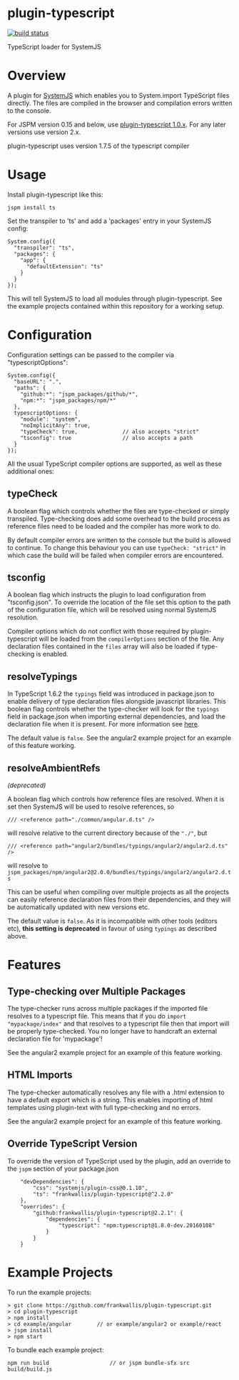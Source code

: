 plugin-typescript
============================
[![build status](https://secure.travis-ci.org/frankwallis/plugin-typescript.png?branch=master)](http://travis-ci.org/frankwallis/plugin-typescript)

TypeScript loader for SystemJS

# Overview #

A plugin for [SystemJS](https://github.com/systemjs/systemjs) which enables you to System.import TypeScript files directly. The files are compiled in the browser and compilation errors written to the console.

For JSPM version 0.15 and below, use [plugin-typescript 1.0.x](https://github.com/frankwallis/plugin-typescript/tree/1.0). For any later versions use version 2.x.

plugin-typescript uses version 1.7.5 of the typescript compiler

# Usage #

Install plugin-typescript like this:

```
jspm install ts
```

Set the transpiler to 'ts' and add a 'packages' entry in your SystemJS config:

```
System.config({
  "transpiler": "ts",
  "packages": {
    "app": {
      "defaultExtension": "ts"
    }
  }
});
```

This will tell SystemJS to load all modules through plugin-typescript.
See the example projects contained within this repository for a working setup.

# Configuration #

Configuration settings can be passed to the compiler via "typescriptOptions":

```
System.config({
  "baseURL": ".",
  "paths": {
    "github:*": "jspm_packages/github/*",
    "npm:*": "jspm_packages/npm/*"
  },
  typescriptOptions: {
    "module": "system",
    "noImplicitAny": true,
    "typeCheck": true,				// also accepts "strict"
    "tsconfig": true				// also accepts a path
  }
});
```

All the usual TypeScript compiler options are supported, as well as these additional ones:

## typeCheck ##

A boolean flag which controls whether the files are type-checked or simply transpiled. Type-checking does add some overhead to the build process as reference files need to be loaded and the compiler has more work to do. 

By default compiler errors are written to the console but the build is allowed to continue. To change this behaviour you can use ```typeCheck: "strict"``` in which case the build will be failed when compiler errors are encountered.

## tsconfig ##

A boolean flag which instructs the plugin to load configuration from "tsconfig.json". To override the location of the file set this option to the path of the configuration file, which will be resolved using normal SystemJS resolution.

Compiler options which do not conflict with those required by plugin-typescript will be loaded from the ```compilerOptions``` section of the file. Any declaration files contained in the ```files``` array will also be loaded if type-checking is enabled.

## resolveTypings ##

In TypeScript 1.6.2 the ```typings``` field was introduced in package.json to enable delivery of type declaration files alongside javascript libraries. This boolean flag controls whether the type-checker will look for the ```typings``` field in package.json when importing external dependencies, and load the declaration file when it is present. For more information see [here](https://github.com/Microsoft/TypeScript/wiki/Typings-for-npm-packages).

The default value is ```false```. See the angular2 example project for an example of this feature working.

## resolveAmbientRefs 
*(deprecated)*

A boolean flag which controls how reference files are resolved. When it is set then SystemJS will be used to resolve references, so

```
/// <reference path="./common/angular.d.ts" />
```
will resolve relative to the current directory because of the ```"./"```, but
```
/// <reference path="angular2/bundles/typings/angular2/angular2.d.ts" />
```
will resolve to ```jspm_packages/npm/angular2@2.0.0/bundles/typings/angular2/angular2.d.ts```

This can be useful when compiling over multiple projects as all the projects can easily reference declaration files from their dependencies, and they will be automatically updated with new versions etc.  

The default value is ```false```. As it is incompatible with other tools (editors etc), **this setting is deprecated** in favour of using ```typings``` as described above.

# Features #

## Type-checking over Multiple Packages ##

The type-checker runs across multiple packages if the imported file resolves to a typescript file. This means that if you do ```import "mypackage/index"``` and that resolves to a typescript file then that import will be properly type-checked. You no longer have to handcraft an external declaration file for 'mypackage'! 

See the angular2 example project for an example of this feature working.

## HTML Imports ##

The type-checker automatically resolves any file with a .html extension to have a default export which is a string. This enables importing of html templates using plugin-text with full type-checking and no errors.

See the angular2 example project for an example of this feature working.

## Override TypeScript Version ##

To override the version of TypeScript used by the plugin, add an override to the ```jspm``` section of your package.json

```
	"devDependencies": {
		"css": "systemjs/plugin-css@0.1.10",
		"ts": "frankwallis/plugin-typescript@^2.2.0"
	},
	"overrides": {
		"github:frankwallis/plugin-typescript@2.2.1": {
	 		"dependencies": {
	    		"typescript": "npm:typescript@1.8.0-dev.20160108"
	  		}
		}
	}
```

# Example Projects #

To run the example projects:
```
> git clone https://github.com/frankwallis/plugin-typescript.git
> cd plugin-typescript
> npm install
> cd example/angular  		// or example/angular2 or example/react
> jspm install
> npm start
```
To bundle each example project:
```
npm run build 					// or jspm bundle-sfx src build/build.js
```